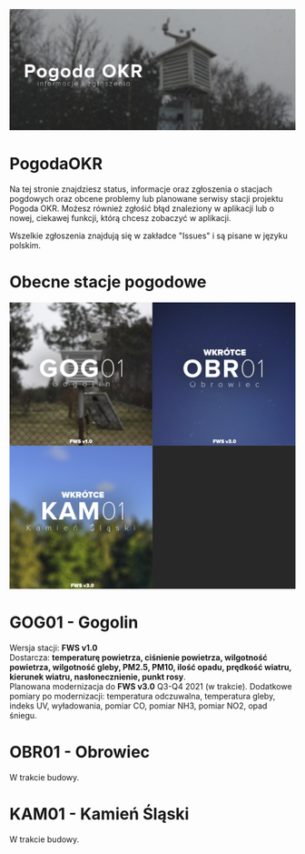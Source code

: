 ![Banner](https://raw.githubusercontent.com/skydarkpl/PogodaOKR/main/obrazy/readme_main.jpg)
# PogodaOKR
Na tej stronie znajdziesz status, informacje oraz zgłoszenia o stacjach pogdowych oraz obcene problemy lub planowane serwisy stacji projektu Pogoda OKR.
Możesz również zgłośić błąd znaleziony w aplikacji lub o nowej, ciekawej funkcji, którą chcesz zobaczyć w aplikacji.

Wszelkie zgłoszenia znajdują się w zakładce "Issues" i są pisane w języku polskim.


# Obecne stacje pogodowe
![1](https://raw.githubusercontent.com/skydarkpl/PogodaOKR/main/obrazy/STATIONS_1.jpg)

# GOG01 - Gogolin 
Wersja stacji: **FWS v1.0**  
Dostarcza: **temperaturę powietrza, ciśnienie powietrza, wilgotność powietrza, wilgotność gleby, PM2.5, PM10, ilość opadu, prędkość wiatru, kierunek wiatru, nasłonecznienie, punkt rosy**.  
Planowana modernizacja do **FWS v3.0** Q3-Q4 2021 (w trakcie). Dodatkowe pomiary po modernizacji: temperatura odczuwalna, temperatura gleby, indeks UV, wyładowania, pomiar CO, pomiar NH3, pomiar NO2, opad śniegu.
# OBR01 - Obrowiec
W trakcie budowy.   
# KAM01 - Kamień Śląski
W trakcie budowy.  
  
  
  
